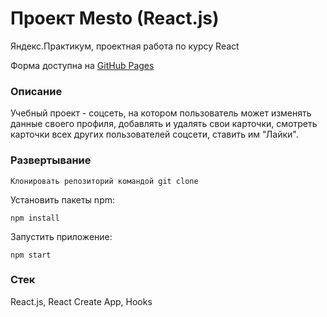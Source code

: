 # Проект Mesto (React.js)

Яндекс.Практикум, проектная работа по курсу React

Форма доступна на [GitHub Pages](https://anton-zm.github.io/mesto-react/)

### Описание

Учебный проект - соцсеть, на котором пользователь может изменять данные своего профиля, добавлять и удалять свои карточки,
смотреть карточки всех других пользователей соцсети, ставить им "Лайки".

### Развертывание

`Клонировать репозиторий командой git clone`

Установить пакеты npm:

`npm install`

Запустить приложение:

`npm start`

### Cтек

React.js, React Create App, Hooks
